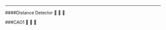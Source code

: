 -----------------------------------------------------------------------------------------------------------------------------

####Distance Detector :camel: :camel: :camel: 

###CAO1 :metal: :metal: :metal: 
